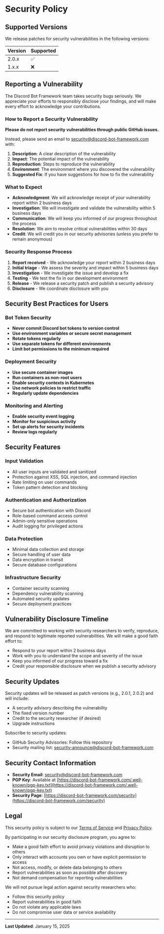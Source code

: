 # Security Policy

## Supported Versions

We release patches for security vulnerabilities in the following versions:

| Version | Supported          |
| ------- | ------------------ |
| 2.0.x   | :white_check_mark: |
| 1.x.x   | :x:                |

## Reporting a Vulnerability

The Discord Bot Framework team takes security bugs seriously. We appreciate your efforts to responsibly disclose your findings, and will make every effort to acknowledge your contributions.

### How to Report a Security Vulnerability

**Please do not report security vulnerabilities through public GitHub issues.**

Instead, please send an email to [security@discord-bot-framework.com](mailto:security@discord-bot-framework.com) with:

1. **Description**: A clear description of the vulnerability
2. **Impact**: The potential impact of the vulnerability
3. **Reproduction**: Steps to reproduce the vulnerability
4. **Environment**: The environment where you discovered the vulnerability
5. **Suggested Fix**: If you have suggestions for how to fix the vulnerability

### What to Expect

- **Acknowledgment**: We will acknowledge receipt of your vulnerability report within 2 business days
- **Investigation**: We will investigate and validate the vulnerability within 5 business days
- **Communication**: We will keep you informed of our progress throughout the process
- **Resolution**: We aim to resolve critical vulnerabilities within 30 days
- **Credit**: We will credit you in our security advisories (unless you prefer to remain anonymous)

### Security Response Process

1. **Report received** - We acknowledge your report within 2 business days
2. **Initial triage** - We assess the severity and impact within 5 business days
3. **Investigation** - We investigate the issue and develop a fix
4. **Testing** - We test the fix in our development environment
5. **Release** - We release a security patch and publish a security advisory
6. **Disclosure** - We coordinate disclosure with you

## Security Best Practices for Users

### Bot Token Security

- **Never commit Discord bot tokens to version control**
- **Use environment variables or secure secret management**
- **Rotate tokens regularly**
- **Use separate tokens for different environments**
- **Limit bot permissions to the minimum required**

### Deployment Security

- **Use secure container images**
- **Run containers as non-root users**
- **Enable security contexts in Kubernetes**
- **Use network policies to restrict traffic**
- **Regularly update dependencies**

### Monitoring and Alerting

- **Enable security event logging**
- **Monitor for suspicious activity**
- **Set up alerts for security incidents**
- **Review logs regularly**

## Security Features

### Input Validation

- All user inputs are validated and sanitized
- Protection against XSS, SQL injection, and command injection
- Rate limiting on user commands
- Token pattern detection and blocking

### Authentication and Authorization

- Secure bot authentication with Discord
- Role-based command access control
- Admin-only sensitive operations
- Audit logging for privileged actions

### Data Protection

- Minimal data collection and storage
- Secure handling of user data
- Data encryption in transit
- Secure database configurations

### Infrastructure Security

- Container security scanning
- Dependency vulnerability scanning
- Automated security updates
- Secure deployment practices

## Vulnerability Disclosure Timeline

We are committed to working with security researchers to verify, reproduce, and respond to legitimate reported vulnerabilities. We will make a good faith effort to:

- Respond to your report within 2 business days
- Work with you to understand the scope and severity of the issue
- Keep you informed of our progress toward a fix
- Credit your responsible disclosure when we publish a security advisory

## Security Updates

Security updates will be released as patch versions (e.g., 2.0.1, 2.0.2) and will include:

- A security advisory describing the vulnerability
- The fixed version number
- Credit to the security researcher (if desired)
- Upgrade instructions

Subscribe to security updates:
- GitHub Security Advisories: Follow this repository
- Security mailing list: [security-announce@discord-bot-framework.com](mailto:security-announce@discord-bot-framework.com)

## Security Contact Information

- **Security Email**: [security@discord-bot-framework.com](mailto:security@discord-bot-framework.com)
- **PGP Key**: Available at [https://discord-bot-framework.com/.well-known/pgp-key.txt](https://discord-bot-framework.com/.well-known/pgp-key.txt)
- **Security Page**: [https://discord-bot-framework.com/security](https://discord-bot-framework.com/security)

## Legal

This security policy is subject to our [Terms of Service](https://discord-bot-framework.com/terms) and [Privacy Policy](https://discord-bot-framework.com/privacy).

By participating in our security disclosure program, you agree to:

- Make a good faith effort to avoid privacy violations and disruption to others
- Only interact with accounts you own or have explicit permission to access
- Not access, modify, or delete data belonging to others
- Report vulnerabilities as soon as possible after discovery
- Not demand compensation for reporting vulnerabilities

We will not pursue legal action against security researchers who:

- Follow this security policy
- Report vulnerabilities in good faith
- Do not violate any applicable laws
- Do not compromise user data or service availability

---

**Last Updated**: January 15, 2025